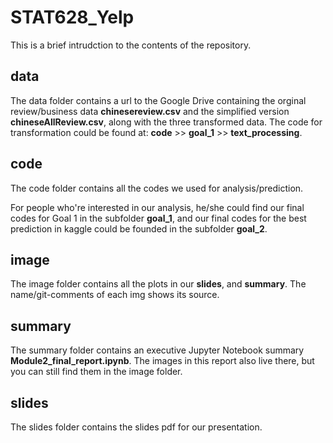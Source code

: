 # STAT628_Yelp

This is a brief intrudction to the contents of the repository.

## data

The data folder contains a url to the Google Drive containing the orginal review/business data **chinesereview.csv** and the simplified version **chineseAllReview.csv**, along with the three transformed data. The code for transformation could be found at: **code** >> **goal_1** >> **text_processing**.

## code

The code folder contains all the codes we used for analysis/prediction.

For people who're interested in our analysis, he/she could find our final codes for Goal 1 in the subfolder **goal_1**, and our final codes for the best prediction in kaggle could be founded in the subfolder **goal_2**. 

## image

The image folder contains all the plots in our **slides**, and **summary**. The name/git-comments of each img shows its source. 

## summary

The summary folder contains an executive Jupyter Notebook summary **Module2_final_report.ipynb**. The images in this report also live there, but you can still find them in the image folder.

## slides

The slides folder contains the slides pdf for our presentation.
